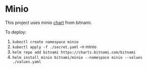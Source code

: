 # Minio
This project uses minio [chart](https://artifacthub.io/packages/helm/bitnami/minio) from bitnami.

To deploy:
1. `kubectl create namespace minio`
2. `kubectl apply -f ./secret.yaml` -n minio
3. `helm repo add bitnami https://charts.bitnami.com/bitnami`
4. `helm install minio bitnami/minio --namespace minio --values ./values.yaml`
